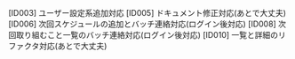 [ID003] ユーザー設定系追加対応
[ID005] ドキュメント修正対応(あとで大丈夫)
[ID006] 次回スケジュールの追加とバッチ連絡対応(ログイン後対応)
[ID008] 次回取り組むこと一覧のバッチ連絡対応(ログイン後対応)
[ID010] 一覧と詳細のリファクタ対応(あとで大丈夫)